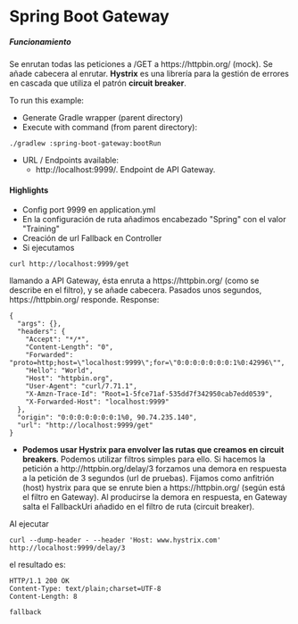 
# Spring Boot Gateway

##### Funcionamiento

Se enrutan todas las peticiones a /GET a https<nolink>://httpbin.org/ (mock). Se añade cabecera al enrutar.
<b>Hystrix</b> es una librería para la gestión de errores en cascada que utiliza el patrón <b>circuit breaker</b>.

To run this example:
+ Generate Gradle wrapper (parent directory)
+ Execute with command (from parent directory):

```
./gradlew :spring-boot-gateway:bootRun
```

+ URL / Endpoints available:
    - http<nolink>://localhost:9999/. Endpoint de API Gateway.
  
#### Highlights

+ Config port 9999 en application.yml
+ En la configuración de ruta añadimos encabezado "Spring" con el valor "Training"
+ Creación de url Fallback en Controller
+ Si ejecutamos 
```
curl http://localhost:9999/get
```
llamando a API Gateway, ésta enruta a https<nolink>://httpbin.org/ (como se describe en el filtro), y se añade cabecera. 
Pasados unos segundos, https<nolink>://httpbin.org/ responde. Response:
```
{
  "args": {}, 
  "headers": {
    "Accept": "*/*", 
    "Content-Length": "0", 
    "Forwarded": "proto=http;host=\"localhost:9999\";for=\"0:0:0:0:0:0:0:1%0:42996\"", 
    "Hello": "World", 
    "Host": "httpbin.org", 
    "User-Agent": "curl/7.71.1", 
    "X-Amzn-Trace-Id": "Root=1-5fce71af-535dd7f342950cab7edd0539", 
    "X-Forwarded-Host": "localhost:9999"
  }, 
  "origin": "0:0:0:0:0:0:0:1%0, 90.74.235.140", 
  "url": "http://localhost:9999/get"
}
```
+ <b>Podemos usar Hystrix para envolver las rutas que creamos en circuit breakers</b>. Podemos utilizar filtros simples para 
ello. Si hacemos la petición a http:<nolink>//httpbin.org/delay/3 forzamos una demora en respuesta a la petición de 3 segundos (url 
de pruebas). Fijamos como anfitrión (host) hystrix para que se enrute bien a https<nolink>://httpbin.org/ (según está
el filtro en Gateway). Al producirse la demora en respuesta, en Gateway salta el FallbackUri añadido en el filtro de 
ruta (circuit breaker). 


Al ejecutar
```
curl --dump-header - --header 'Host: www.hystrix.com' http://localhost:9999/delay/3
```
el resultado es:
```
HTTP/1.1 200 OK
Content-Type: text/plain;charset=UTF-8
Content-Length: 8

fallback
```


